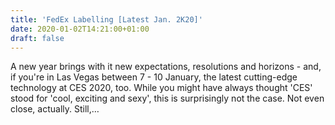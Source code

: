 ```yaml
---
title: 'FedEx Labelling [Latest Jan. 2K20]'
date: 2020-01-02T14:21:00+01:00
draft: false
---
```


A new year brings with it new expectations, resolutions and horizons - and, if you're in Las Vegas between 7 - 10 January, the latest cutting-edge technology at CES 2020, too. While you might have always thought 'CES' stood for 'cool, exciting and sexy', this is surprisingly not the case. Not even close, actually. Still,…
